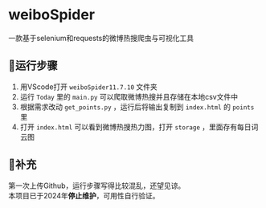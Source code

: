 # weiboSpider
一款基于selenium和requests的微博热搜爬虫与可视化工具

## 🏃‍运行步骤
1. 用VScode打开 ```weiboSpider11.7.10``` 文件夹
2. 运行 ```Today``` 里的 ```main.py``` 可以爬取微博热搜并且存储在本地csv文件中
3. 根据需求改动 ```get_points.py``` ，运行后将输出复制到 ```index.html``` 的 ```points``` 里
4. 打开 ```index.html``` 可以看到微博热搜热力图，打开 ```storage``` ，里面存有每日词云图

## 🧩补充
第一次上传Github，运行步骤写得比较混乱，还望见谅。\
本项目已于2024年**停止维护**，可用性自行验证。
